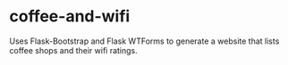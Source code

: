 # coffee-and-wifi
Uses Flask-Bootstrap and Flask WTForms to generate a website that lists coffee shops and their wifi ratings.
